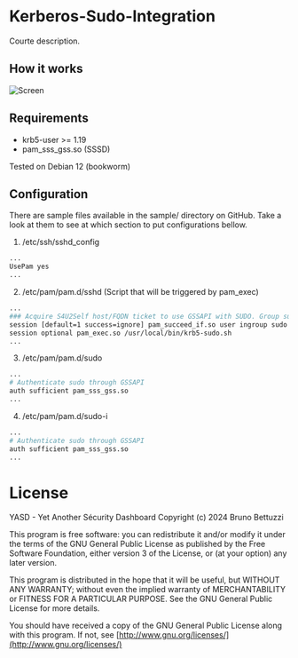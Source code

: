 # Kerberos-Sudo-Integration

Courte description.

## How it works

![Screen](/screenshots/Kerberos-sudo.jng)

## Requirements
- krb5-user >= 1.19
- pam_sss_gss.so (SSSD)

Tested on Debian 12 (bookworm)

## Configuration

There are sample files available in the sample/ directory on GitHub.
Take a look at them to see at which section to put configurations bellow.

1. /etc/ssh/sshd_config

```sh
...
UsePam yes
...
```

2. /etc/pam/pam.d/sshd (Script that will be triggered by pam_exec)

```sh
...
### Acquire S4U2Self host/FQDN ticket to use GSSAPI with SUDO. Group sudo mandatory.
session [default=1 success=ignore] pam_succeed_if.so user ingroup sudo
session optional pam_exec.so /usr/local/bin/krb5-sudo.sh
...
```

3. /etc/pam/pam.d/sudo
```sh
...
# Authenticate sudo through GSSAPI
auth sufficient pam_sss_gss.so
...
```

4. /etc/pam/pam.d/sudo-i
```sh
...
# Authenticate sudo through GSSAPI
auth sufficient pam_sss_gss.so
...
```

# License
YASD - Yet Another Sécurity Dashboard
Copyright (c) 2024 Bruno Bettuzzi

This program is free software: you can redistribute it and/or modify
it under the terms of the GNU General Public License as published by
the Free Software Foundation, either version 3 of the License, or
(at your option) any later version.

This program is distributed in the hope that it will be useful,
but WITHOUT ANY WARRANTY; without even the implied warranty of
MERCHANTABILITY or FITNESS FOR A PARTICULAR PURPOSE.  See the
GNU General Public License for more details.

You should have received a copy of the GNU General Public License
along with this program.  If not, see [http://www.gnu.org/licenses/](http://www.gnu.org/licenses/)





